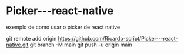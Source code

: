 # Picker---react-native
exemplo de como usar o picker de react native

git remote add origin https://github.com/Ricardo-script/Picker---react-native.git
git branch -M main
git push -u origin main

